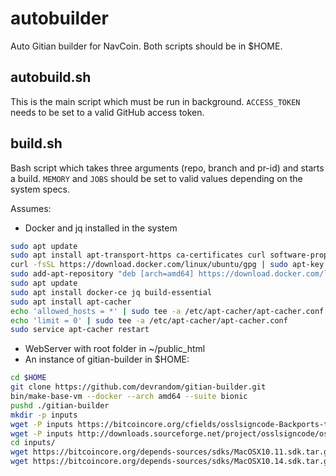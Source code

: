 # autobuilder
Auto Gitian builder for NavCoin. Both scripts should be in $HOME.

## autobuild.sh
This is the main script which must be run in background. `ACCESS_TOKEN` needs to be set to a valid GitHub access token.

## build.sh
Bash script which takes three arguments (repo, branch and pr-id) and starts a build. `MEMORY` and `JOBS` should be set to valid values depending on the system specs.

Assumes:
- Docker and jq installed in the system
```bash
sudo apt update
sudo apt install apt-transport-https ca-certificates curl software-properties-common apt-cacher
curl -fsSL https://download.docker.com/linux/ubuntu/gpg | sudo apt-key add -
sudo add-apt-repository "deb [arch=amd64] https://download.docker.com/linux/ubuntu bionic stable"
sudo apt update
sudo apt install docker-ce jq build-essential
sudo apt install apt-cacher
echo 'allowed_hosts = *' | sudo tee -a /etc/apt-cacher/apt-cacher.conf
echo 'limit = 0' | sudo tee -a /etc/apt-cacher/apt-cacher.conf
sudo service apt-cacher restart
```
- WebServer with root folder in ~/public_html 
- An instance of gitian-builder in $HOME:
```bash
cd $HOME
git clone https://github.com/devrandom/gitian-builder.git
bin/make-base-vm --docker --arch amd64 --suite bionic
pushd ./gitian-builder
mkdir -p inputs
wget -P inputs https://bitcoincore.org/cfields/osslsigncode-Backports-to-1.7.1.patch
wget -P inputs http://downloads.sourceforge.net/project/osslsigncode/osslsigncode/osslsigncode-1.7.1.tar.gz
cd inputs/
wget https://bitcoincore.org/depends-sources/sdks/MacOSX10.11.sdk.tar.gz
wget https://bitcoincore.org/depends-sources/sdks/MacOSX10.14.sdk.tar.gz
```
